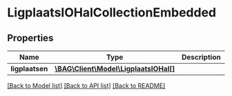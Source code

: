 # LigplaatsIOHalCollectionEmbedded

## Properties
Name | Type | Description | Notes
------------ | ------------- | ------------- | -------------
**ligplaatsen** | [**\BAG\Client\Model\LigplaatsIOHal[]**](LigplaatsIOHal.md) |  | [optional] 

[[Back to Model list]](../../README.md#documentation-for-models) [[Back to API list]](../../README.md#documentation-for-api-endpoints) [[Back to README]](../../README.md)

